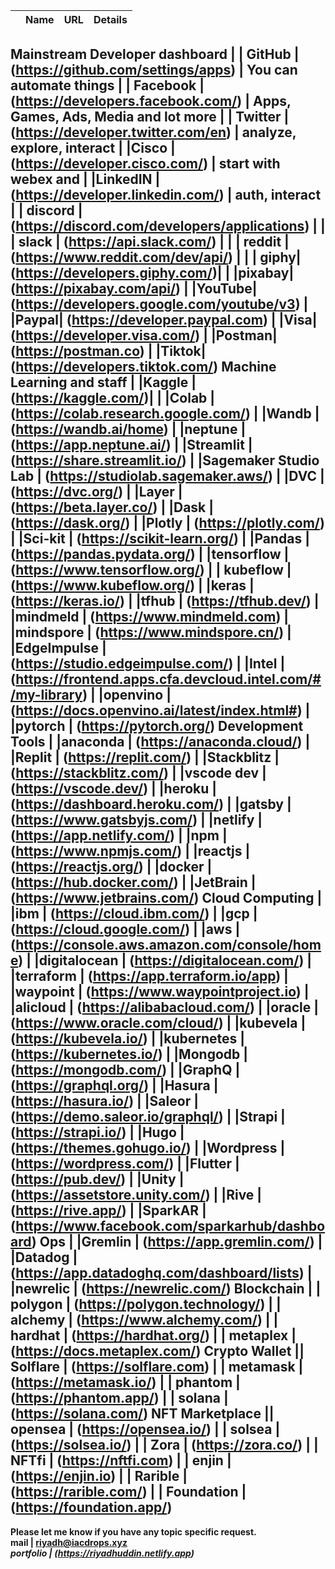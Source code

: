 |   |  Name | URL| Details|
|---|---|---|---|
<b> Mainstream Developer dashboard
|   |  GitHub | (https://github.com/settings/apps)  | You can automate things 
|   | Facebook  |  (https://developers.facebook.com/) | Apps, Games, Ads, Media and lot more
|   | Twitter  | (https://developer.twitter.com/en)  | analyze, explore, interact
|   |Cisco   | (https://developer.cisco.com/)  | start with webex and 
|   |LinkedIN   | (https://developer.linkedin.com/)  | auth, interact
|   |  discord | (https://discord.com/developers/applications)  | 
|   | slack  |   (https://api.slack.com/) | 
|   |  reddit | (https://www.reddit.com/dev/api/)  | 
| | giphy|  (https://developers.giphy.com/)| 
| |pixabay|  (https://pixabay.com/api/)
| |YouTube| (https://developers.google.com/youtube/v3)
| |Paypal| (https://developer.paypal.com)
| |Visa| (https://developer.visa.com/)
| |Postman| (https://postman.co)
| |Tiktok| (https://developers.tiktok.com/)
<b> Machine Learning and staff
 | |Kaggle |  (https://kaggle.com/)|
 | |Colab |  (https://colab.research.google.com/)
 | |Wandb |  (https://wandb.ai/home)
 | |neptune |  (https://app.neptune.ai/)
 | |Streamlit |  (https://share.streamlit.io/)
 | |Sagemaker Studio Lab |  (https://studiolab.sagemaker.aws/)
 | |DVC |  (https://dvc.org/)
 | |Layer |  (https://beta.layer.co/)
 | |Dask |  (https://dask.org/)
 | |Plotly |  (https://plotly.com/)
 | |Sci-kit |  (https://scikit-learn.org/)
 | |Pandas |  (https://pandas.pydata.org/)
 | |tensorflow |  (https://www.tensorflow.org/)
 | | kubeflow |  (https://www.kubeflow.org/)
 | |keras |  (https://keras.io/)
 | |tfhub |  (https://tfhub.dev/)
 | |mindmeld |  (https://www.mindmeld.com)
 | |mindspore |  (https://www.mindspore.cn/)
 | |EdgeImpulse |  (https://studio.edgeimpulse.com/)
 | |Intel |  (https://frontend.apps.cfa.devcloud.intel.com/#/my-library)
 | |openvino |  (https://docs.openvino.ai/latest/index.html#)
 | |pytorch |  (https://pytorch.org/)
 <b> Development Tools
 | |anaconda |  (https://anaconda.cloud/)
 | |Replit |  (https://replit.com/)
 | |Stackblitz |  (https://stackblitz.com/)
 | |vscode dev |  (https://vscode.dev/)
 | |heroku |  (https://dashboard.heroku.com/)
 | |gatsby |  (https://www.gatsbyjs.com/)
 | |netlify |  (https://app.netlify.com/)
 | |npm |  (https://www.npmjs.com/)
 | |reactjs |  (https://reactjs.org/)
 | |docker |  (https://hub.docker.com/)
 | |JetBrain |  (https://www.jetbrains.com/)
  <b> Cloud Computing
 | |ibm |  (https://cloud.ibm.com/)
 | |gcp |  (https://cloud.google.com/)
 | |aws |  (https://console.aws.amazon.com/console/home)
 | |digitalocean |  (https://digitalocean.com/)
 | |terraform |  (https://app.terraform.io/app)
 | |waypoint |  (https://www.waypointproject.io)
 | |alicloud |  (https://alibabacloud.com/)
 | |oracle |  (https://www.oracle.com/cloud/)
 | |kubevela |  (https://kubevela.io/)
 | |kubernetes |  (https://kubernetes.io/)
 | |Mongodb |  (https://mongodb.com/)
 | |GraphQ |  (https://graphql.org/)
 | |Hasura |  (https://hasura.io/)
 | |Saleor |  (https://demo.saleor.io/graphql/)
 | |Strapi |  (https://strapi.io/)
 | |Hugo |  (https://themes.gohugo.io/)
 | |Wordpress |  (https://wordpress.com/)
 | |Flutter |  (https://pub.dev/)
 | |Unity |  (https://assetstore.unity.com/)
 | |Rive |  (https://rive.app/)
 | |SparkAR |  (https://www.facebook.com/sparkarhub/dashboard)
   <b> Ops
 | |Gremlin |  (https://app.gremlin.com/)
 | |Datadog |  (https://app.datadoghq.com/dashboard/lists)
 | |newrelic |  (https://newrelic.com/)
   <b> Blockchain
 | | polygon |  (https://polygon.technology/)
 | | alchemy |  (https://www.alchemy.com/)
 | | hardhat |  (https://hardhat.org/)
 | | metaplex |  (https://docs.metaplex.com/) 
   <b> Crypto Wallet
|| Solflare |  (https://solflare.com)
 | | metamask |  (https://metamask.io/)
 | | phantom |  (https://phantom.app/)
 | | solana |  (https://solana.com/)
  <b> NFT Marketplace
|| opensea |  (https://opensea.io/)
 | | solsea |  (https://solsea.io/)
 | | Zora |  (https://zora.co/)
 | | NFTfi |  (https://nftfi.com)
 | | enjin |  (https://enjin.io) 
 | | Rarible |  (https://rarible.com/)
 | | Foundation |  (https://foundation.app/)
 ---------------------------------------------

Please let me know if you have any topic specific request.<br>
mail |  <riyadh@iacdrops.xyz>
<br><i>portfolio |  (https://riyadhuddin.netlify.app)
